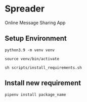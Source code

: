 # Spreader

Online Message Sharing App

## Setup Environment
~~~
python3.9 -m venv venv
~~~
~~~
source venv/bin/activate
~~~
~~~
sh scripts/install_requirements.sh
~~~

## Install new requirement
~~~
pipenv install package_name
~~~